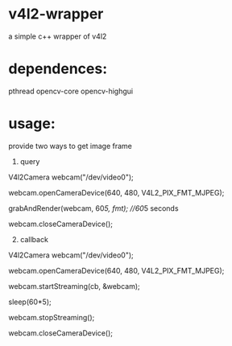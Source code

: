 # v4l2-wrapper
 a simple c++ wrapper of v4l2

# dependences:
 pthread opencv-core opencv-highgui

# usage:
  provide two ways to get image frame
1. query

  V4l2Camera webcam("/dev/video0");

  webcam.openCameraDevice(640, 480, V4L2_PIX_FMT_MJPEG);

  grabAndRender(webcam, 60*5, fmt); //60*5 seconds
 
  webcam.closeCameraDevice();

2. callback

  V4l2Camera webcam("/dev/video0");

  webcam.openCameraDevice(640, 480, V4L2_PIX_FMT_MJPEG);

  webcam.startStreaming(cb, &webcam);

  sleep(60*5);

  webcam.stopStreaming();

  webcam.closeCameraDevice();


	

